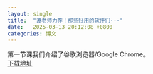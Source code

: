 ```yaml
---
layout: single
title:  "谭老师力荐！那些好用的软件们···"
date:   2025-03-13 20:12:08 +0800
categories: 博文
---
```


第一节课我们介绍了谷歌浏览器/Google Chrome。\
[下载地址](https://www.google.cn/intl/zh-CN/chrome/)
